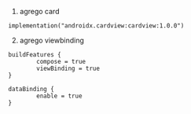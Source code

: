 1. agrego card

```
implementation("androidx.cardview:cardview:1.0.0")
```

2. agrego viewbinding

```
buildFeatures {
        compose = true
        viewBinding = true
}

dataBinding {
        enable = true
}
```



   
 
 
